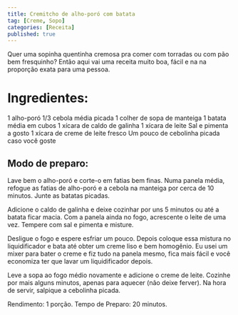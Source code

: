```yaml
---
title: Cremitcho de alho-poró com batata
tag: [Creme, Sopo]
categories: [Receita]
published: true
---
```


Quer uma sopinha quentinha cremosa pra comer com torradas ou com pão bem fresquinho? Então aqui vai uma receita muito boa, fácil e na na proporção exata para uma pessoa.

# Ingredientes:

1 alho-poró
1/3 cebola média picada
1 colher de sopa de manteiga
1 batata média em cubos
1 xícara de caldo de galinha
1 xícara de leite
Sal e pimenta a gosto
1 xícara de creme de leite fresco
Um pouco de cebolinha picada caso você goste

## Modo de preparo:

Lave bem o alho-poró e corte-o em fatias bem finas. Numa panela média, refogue as fatias de alho-poró e a cebola na manteiga por cerca de 10 minutos. Junte as batatas picadas.

Adicione o caldo de galinha e deixe cozinhar por uns 5 minutos ou até a batata ficar macia. Com a panela ainda no fogo, acrescente o leite de uma vez. Tempere com sal e pimenta e misture.

Desligue o fogo e espere esfriar um pouco. Depois coloque essa mistura no liquidificador e bata até obter um creme liso e bem homogênio. Eu usei um mixer para bater o creme e fiz tudo na panela mesmo, fica mais fácil e você economiza ter que lavar um liquidificador depois.

Leve a sopa ao fogo médio novamente e adicione o creme de leite. Cozinhe por mais alguns minutos, apenas para aquecer (não deixe ferver). Na hora de servir, salpique a cebolinha picada.


Rendimento: 1 porção.
Tempo de Preparo: 20 minutos.